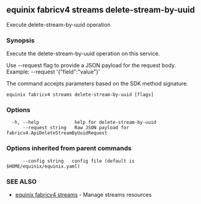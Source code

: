 ## equinix fabricv4 streams delete-stream-by-uuid

Execute delete-stream-by-uuid operation

### Synopsis

Execute the delete-stream-by-uuid operation on this service.

Use --request flag to provide a JSON payload for the request body.
Example: --request '{"field":"value"}'

The command accepts parameters based on the SDK method signature.

```
equinix fabricv4 streams delete-stream-by-uuid [flags]
```

### Options

```
  -h, --help             help for delete-stream-by-uuid
      --request string   Raw JSON payload for fabricv4.ApiDeleteStreamByUuidRequest
```

### Options inherited from parent commands

```
      --config string   config file (default is $HOME/equinix/equinix.yaml)
```

### SEE ALSO

* [equinix fabricv4 streams](equinix_fabricv4_streams.md)	 - Manage streams resources

